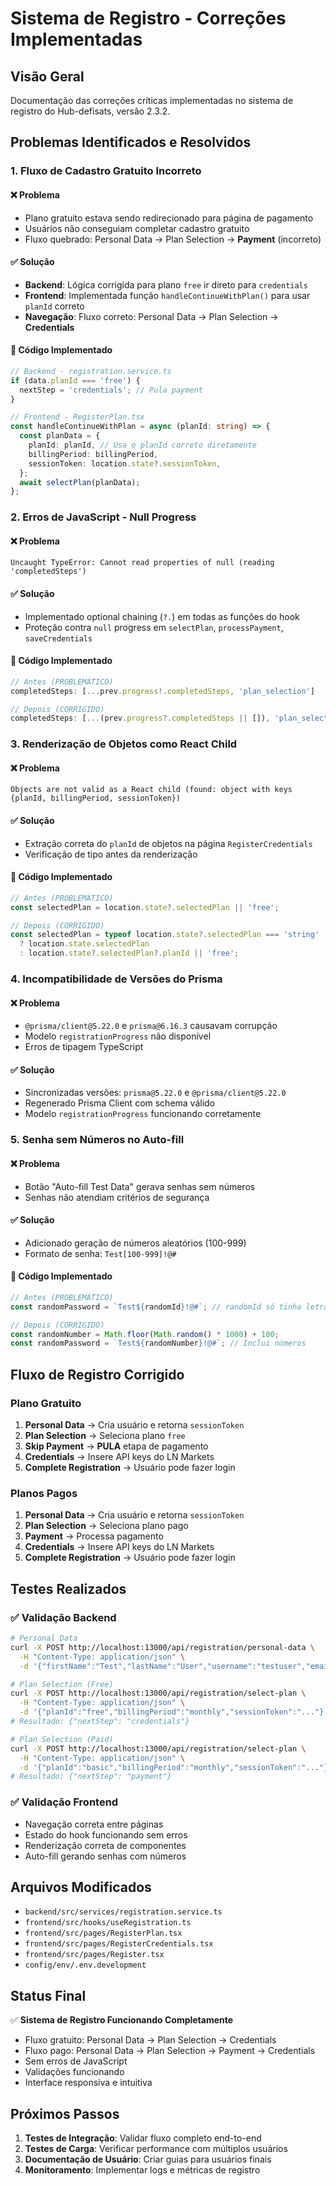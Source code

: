 # Sistema de Registro - Correções Implementadas

## Visão Geral

Documentação das correções críticas implementadas no sistema de registro do Hub-defisats, versão 2.3.2.

## Problemas Identificados e Resolvidos

### 1. Fluxo de Cadastro Gratuito Incorreto

#### ❌ **Problema**
- Plano gratuito estava sendo redirecionado para página de pagamento
- Usuários não conseguiam completar cadastro gratuito
- Fluxo quebrado: Personal Data → Plan Selection → **Payment** (incorreto)

#### ✅ **Solução**
- **Backend**: Lógica corrigida para plano `free` ir direto para `credentials`
- **Frontend**: Implementada função `handleContinueWithPlan()` para usar `planId` correto
- **Navegação**: Fluxo correto: Personal Data → Plan Selection → **Credentials**

#### 🔧 **Código Implementado**
```typescript
// Backend - registration.service.ts
if (data.planId === 'free') {
  nextStep = 'credentials'; // Pula payment
}

// Frontend - RegisterPlan.tsx
const handleContinueWithPlan = async (planId: string) => {
  const planData = {
    planId: planId, // Usa o planId correto diretamente
    billingPeriod: billingPeriod,
    sessionToken: location.state?.sessionToken,
  };
  await selectPlan(planData);
};
```

### 2. Erros de JavaScript - Null Progress

#### ❌ **Problema**
```
Uncaught TypeError: Cannot read properties of null (reading 'completedSteps')
```

#### ✅ **Solução**
- Implementado optional chaining (`?.`) em todas as funções do hook
- Proteção contra `null` progress em `selectPlan`, `processPayment`, `saveCredentials`

#### 🔧 **Código Implementado**
```typescript
// Antes (PROBLEMÁTICO)
completedSteps: [...prev.progress!.completedSteps, 'plan_selection']

// Depois (CORRIGIDO)
completedSteps: [...(prev.progress?.completedSteps || []), 'plan_selection']
```

### 3. Renderização de Objetos como React Child

#### ❌ **Problema**
```
Objects are not valid as a React child (found: object with keys {planId, billingPeriod, sessionToken})
```

#### ✅ **Solução**
- Extração correta do `planId` de objetos na página `RegisterCredentials`
- Verificação de tipo antes da renderização

#### 🔧 **Código Implementado**
```typescript
// Antes (PROBLEMÁTICO)
const selectedPlan = location.state?.selectedPlan || 'free';

// Depois (CORRIGIDO)
const selectedPlan = typeof location.state?.selectedPlan === 'string' 
  ? location.state.selectedPlan 
  : location.state?.selectedPlan?.planId || 'free';
```

### 4. Incompatibilidade de Versões do Prisma

#### ❌ **Problema**
- `@prisma/client@5.22.0` e `prisma@6.16.3` causavam corrupção
- Modelo `registrationProgress` não disponível
- Erros de tipagem TypeScript

#### ✅ **Solução**
- Sincronizadas versões: `prisma@5.22.0` e `@prisma/client@5.22.0`
- Regenerado Prisma Client com schema válido
- Modelo `registrationProgress` funcionando corretamente

### 5. Senha sem Números no Auto-fill

#### ❌ **Problema**
- Botão "Auto-fill Test Data" gerava senhas sem números
- Senhas não atendiam critérios de segurança

#### ✅ **Solução**
- Adicionado geração de números aleatórios (100-999)
- Formato de senha: `Test[100-999]!@#`

#### 🔧 **Código Implementado**
```typescript
// Antes (PROBLEMÁTICO)
const randomPassword = `Test${randomId}!@#`; // randomId só tinha letras

// Depois (CORRIGIDO)
const randomNumber = Math.floor(Math.random() * 1000) + 100;
const randomPassword = `Test${randomNumber}!@#`; // Inclui números
```

## Fluxo de Registro Corrigido

### Plano Gratuito
1. **Personal Data** → Cria usuário e retorna `sessionToken`
2. **Plan Selection** → Seleciona plano `free`
3. **Skip Payment** → **PULA** etapa de pagamento
4. **Credentials** → Insere API keys do LN Markets
5. **Complete Registration** → Usuário pode fazer login

### Planos Pagos
1. **Personal Data** → Cria usuário e retorna `sessionToken`
2. **Plan Selection** → Seleciona plano pago
3. **Payment** → Processa pagamento
4. **Credentials** → Insere API keys do LN Markets
5. **Complete Registration** → Usuário pode fazer login

## Testes Realizados

### ✅ **Validação Backend**
```bash
# Personal Data
curl -X POST http://localhost:13000/api/registration/personal-data \
  -H "Content-Type: application/json" \
  -d '{"firstName":"Test","lastName":"User","username":"testuser","email":"test@example.com","password":"password123","confirmPassword":"password123"}'

# Plan Selection (Free)
curl -X POST http://localhost:13000/api/registration/select-plan \
  -H "Content-Type: application/json" \
  -d '{"planId":"free","billingPeriod":"monthly","sessionToken":"..."}'
# Resultado: {"nextStep": "credentials"}

# Plan Selection (Paid)
curl -X POST http://localhost:13000/api/registration/select-plan \
  -H "Content-Type: application/json" \
  -d '{"planId":"basic","billingPeriod":"monthly","sessionToken":"..."}'
# Resultado: {"nextStep": "payment"}
```

### ✅ **Validação Frontend**
- Navegação correta entre páginas
- Estado do hook funcionando sem erros
- Renderização correta de componentes
- Auto-fill gerando senhas com números

## Arquivos Modificados

- `backend/src/services/registration.service.ts`
- `frontend/src/hooks/useRegistration.ts`
- `frontend/src/pages/RegisterPlan.tsx`
- `frontend/src/pages/RegisterCredentials.tsx`
- `frontend/src/pages/Register.tsx`
- `config/env/.env.development`

## Status Final

✅ **Sistema de Registro Funcionando Completamente**
- Fluxo gratuito: Personal Data → Plan Selection → Credentials
- Fluxo pago: Personal Data → Plan Selection → Payment → Credentials
- Sem erros de JavaScript
- Validações funcionando
- Interface responsiva e intuitiva

## Próximos Passos

1. **Testes de Integração**: Validar fluxo completo end-to-end
2. **Testes de Carga**: Verificar performance com múltiplos usuários
3. **Documentação de Usuário**: Criar guias para usuários finais
4. **Monitoramento**: Implementar logs e métricas de registro
